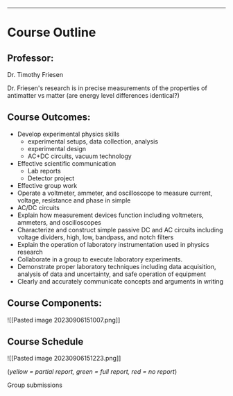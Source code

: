 ***

# Course Outline

## Professor:
Dr. Timothy Friesen

Dr. Friesen's research is in precise measurements of the properties of antimatter vs matter (are energy level differences identical?)


## Course Outcomes:

- Develop experimental physics skills
	- experimental setups, data collection, analysis
	- experimental design
	- AC+DC circuits, vacuum technology
- Effective scientific communication
	- Lab reports
	- Detector project
- Effective group work
- Operate a voltmeter, ammeter, and oscilloscope to measure current, voltage, resistance and phase in simple  
- AC/DC circuits  
- Explain how measurement devices function including voltmeters, ammeters, and oscilloscopes  
- Characterize and construct simple passive DC and AC circuits including voltage dividers, high, low, bandpass, and notch filters  
- Explain the operation of laboratory instrumentation used in physics research
- Collaborate in a group to execute laboratory experiments.
- Demonstrate proper laboratory techniques including data acquisition, analysis of data and uncertainty, and safe operation of equipment
- Clearly and accurately communicate concepts and arguments in writing

## Course Components:
![[Pasted image 20230906151007.png]]

## Course Schedule
![[Pasted image 20230906151223.png]]

(*yellow = partial report, green = full report, red = no report*)

Group submissions



